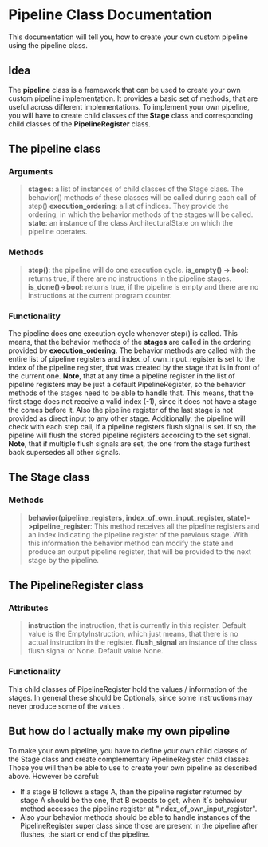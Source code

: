 # Pipeline Class Documentation
This documentation will tell you, how to create your own custom pipeline using the pipeline class.
## Idea
The **pipeline** class is a framework that can be used to create your own custom pipeline implementation. It provides a basic set of methods, that are useful across different implementations. To implement your own pipeline, you will have to create  child classes of the **Stage** class and corresponding child classes of the **PipelineRegister** class.
## The pipeline class
### Arguments
> **stages**: a list of instances of child classes of the Stage class. The behavior() methods of these classes will be called during each call of step()
> **execution_ordering**: a list of indices. They provide the ordering, in which the behavior methods of the stages will be called.
> **state**:  an instance of the class ArchitecturalState on which the pipeline operates.
### Methods
> **step()**: the pipeline will do one execution cycle.
> **is_empty() -> bool**: returns true, if there are no instructions in the pipeline stages.
> **is_done()->bool**: returns true, if the pipeline is empty and there are no instructions at the current program counter.
### Functionality
The pipeline does one execution cycle whenever step() is called.
This means, that the behavior methods of the **stages** are called in the ordering provided by **execution_ordering**.
The behavior methods are called with the entire list of pipeline registers and index_of_own_input_register is set to the index of the pipeline register, that was created by the stage that is in front of the current one.
**Note**, that at any time a pipeline register in the list of pipeline registers may be just a default PipelineRegister, so the behavior methods of the stages need to be able to handle that.
This means, that the first stage does not receive a valid index (-1), since it does not have a stage the comes before it. Also the pipeline register of the last stage is not provided as direct input to any other stage.
Additionally, the pipeline will check with each step call, if a pipeline registers flush signal is set. If so, the pipeline will flush the stored pipeline registers according to the set signal.
**Note**, that if multiple flush signals are set, the one from the stage furthest back supersedes all other signals.
## The Stage class
### Methods
> **behavior(pipeline_registers, index_of_own_input_register, state)->pipeline_register**:
> This method receives all the pipeline registers and an index indicating the pipeline register of the previous stage. With this information the behavior method can modify the state and produce an output pipeline register, that will be provided to the next stage by the pipeline.
## The PipelineRegister class
### Attributes
> **instruction** the instruction, that is currently in this register. Default value is the EmptyInstruction, which just means, that there is no actual instruction in the register.
> **flush_signal** an instance of the class flush signal or None. Default value None.
### Functionality
This child classes of PipelineRegister hold the values / information of the stages. In general these should be Optionals, since some instructions may never produce some of the values .
## But how do I actually make my own pipeline
To make your own pipeline, you have to define your own child classes of the Stage class and create complementary PipelineRegister child classes. Those you will then be able to use to create your own pipeline as described above.
However be careful:
- If a stage B follows a stage A, than the pipeline register returned by stage A should be the one, that B expects to get, when it´s behaviour method accesses the pipeline register at "index_of_own_input_register".
- Also your behavior methods should be able to handle instances of the PipelineRegister super class since those are present in the pipeline after flushes, the start or end of the pipeline.
